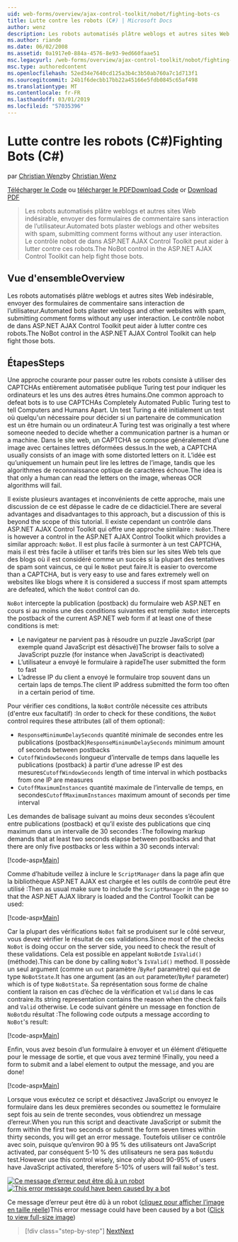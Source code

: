 ```yaml
---
uid: web-forms/overview/ajax-control-toolkit/nobot/fighting-bots-cs
title: Lutte contre les robots (C#) | Microsoft Docs
author: wenz
description: Les robots automatisés plâtre weblogs et autres sites Web indésirable, envoyer des formulaires de commentaire sans interaction de l’utilisateur. Le contrôle nobot de dans la Con AJAX ASP.NET...
ms.author: riande
ms.date: 06/02/2008
ms.assetid: 0a1917e0-884a-4576-8e93-9ed660faae51
msc.legacyurl: /web-forms/overview/ajax-control-toolkit/nobot/fighting-bots-cs
msc.type: authoredcontent
ms.openlocfilehash: 52ed34e7640cd125a3b4c3b50ab760a7c1d713f1
ms.sourcegitcommit: 24b1f6decbb17bb22a45166e5fdb0845c65af498
ms.translationtype: MT
ms.contentlocale: fr-FR
ms.lasthandoff: 03/01/2019
ms.locfileid: "57035396"
---
```

<a name="fighting-bots-c"></a><span data-ttu-id="36ae8-104">Lutte contre les robots (C#)</span><span class="sxs-lookup"><span data-stu-id="36ae8-104">Fighting Bots (C#)</span></span>
====================
<span data-ttu-id="36ae8-105">par [Christian Wenz](https://github.com/wenz)</span><span class="sxs-lookup"><span data-stu-id="36ae8-105">by [Christian Wenz](https://github.com/wenz)</span></span>

<span data-ttu-id="36ae8-106">[Télécharger le Code](http://download.microsoft.com/download/9/3/f/93f8daea-bebd-4821-833b-95205389c7d0/NoBot0.cs.zip) ou [télécharger le PDF](http://download.microsoft.com/download/b/6/a/b6ae89ee-df69-4c87-9bfb-ad1eb2b23373/nobot0CS.pdf)</span><span class="sxs-lookup"><span data-stu-id="36ae8-106">[Download Code](http://download.microsoft.com/download/9/3/f/93f8daea-bebd-4821-833b-95205389c7d0/NoBot0.cs.zip) or [Download PDF](http://download.microsoft.com/download/b/6/a/b6ae89ee-df69-4c87-9bfb-ad1eb2b23373/nobot0CS.pdf)</span></span>

> <span data-ttu-id="36ae8-107">Les robots automatisés plâtre weblogs et autres sites Web indésirable, envoyer des formulaires de commentaire sans interaction de l’utilisateur.</span><span class="sxs-lookup"><span data-stu-id="36ae8-107">Automated bots plaster weblogs and other websites with spam, submitting comment forms without any user interaction.</span></span> <span data-ttu-id="36ae8-108">Le contrôle nobot de dans ASP.NET AJAX Control Toolkit peut aider à lutter contre ces robots.</span><span class="sxs-lookup"><span data-stu-id="36ae8-108">The NoBot control in the ASP.NET AJAX Control Toolkit can help fight those bots.</span></span>


## <a name="overview"></a><span data-ttu-id="36ae8-109">Vue d'ensemble</span><span class="sxs-lookup"><span data-stu-id="36ae8-109">Overview</span></span>

<span data-ttu-id="36ae8-110">Les robots automatisés plâtre weblogs et autres sites Web indésirable, envoyer des formulaires de commentaire sans interaction de l’utilisateur.</span><span class="sxs-lookup"><span data-stu-id="36ae8-110">Automated bots plaster weblogs and other websites with spam, submitting comment forms without any user interaction.</span></span> <span data-ttu-id="36ae8-111">Le contrôle nobot de dans ASP.NET AJAX Control Toolkit peut aider à lutter contre ces robots.</span><span class="sxs-lookup"><span data-stu-id="36ae8-111">The NoBot control in the ASP.NET AJAX Control Toolkit can help fight those bots.</span></span>

## <a name="steps"></a><span data-ttu-id="36ae8-112">Étapes</span><span class="sxs-lookup"><span data-stu-id="36ae8-112">Steps</span></span>

<span data-ttu-id="36ae8-113">Une approche courante pour passer outre les robots consiste à utiliser des CAPTCHAs entièrement automatisée publique Turing test pour indiquer les ordinateurs et les uns des autres êtres humains.</span><span class="sxs-lookup"><span data-stu-id="36ae8-113">One common approach to defeat bots is to use CAPTCHAs Completely Automated Public Turing test to tell Computers and Humans Apart.</span></span> <span data-ttu-id="36ae8-114">Un test Turing a été initialement un test où quelqu'un nécessaire pour décider si un partenaire de communication est un être humain ou un ordinateur.</span><span class="sxs-lookup"><span data-stu-id="36ae8-114">A Turing test was originally a test where someone needed to decide whether a communication partner is a human or a machine.</span></span> <span data-ttu-id="36ae8-115">Dans le site web, un CAPTCHA se compose généralement d’une image avec certaines lettres déformées dessus.</span><span class="sxs-lookup"><span data-stu-id="36ae8-115">In the web, a CAPTCHA usually consists of an image with some distorted letters on it.</span></span> <span data-ttu-id="36ae8-116">L’idée est qu’uniquement un humain peut lire les lettres de l’image, tandis que les algorithmes de reconnaissance optique de caractères échoue.</span><span class="sxs-lookup"><span data-stu-id="36ae8-116">The idea is that only a human can read the letters on the image, whereas OCR algorithms will fail.</span></span>

<span data-ttu-id="36ae8-117">Il existe plusieurs avantages et inconvénients de cette approche, mais une discussion de ce est dépasse le cadre de ce didacticiel.</span><span class="sxs-lookup"><span data-stu-id="36ae8-117">There are several advantages and disadvantages to this approach, but a discussion of this is beyond the scope of this tutorial.</span></span> <span data-ttu-id="36ae8-118">Il existe cependant un contrôle dans ASP.NET AJAX Control Toolkit qui offre une approche similaire : `NoBot`.</span><span class="sxs-lookup"><span data-stu-id="36ae8-118">There is however a control in the ASP.NET AJAX Control Toolkit which provides a similar approach: `NoBot`.</span></span> <span data-ttu-id="36ae8-119">Il est plus facile à surmonter à un test CAPTCHA, mais il est très facile à utiliser et tarifs très bien sur les sites Web tels que des blogs où il est considéré comme un succès si la plupart des tentatives de spam sont vaincus, ce qui le `NoBot` peut faire.</span><span class="sxs-lookup"><span data-stu-id="36ae8-119">It is easier to overcome than a CAPTCHA, but is very easy to use and fares extremely well on websites like blogs where it is considered a success if most spam attempts are defeated, which the `NoBot` control can do.</span></span>

<span data-ttu-id="36ae8-120">`NoBot` intercepte la publication (postback) du formulaire web ASP.NET en cours si au moins une des conditions suivantes est remplie :</span><span class="sxs-lookup"><span data-stu-id="36ae8-120">`NoBot` intercepts the postback of the current ASP.NET web form if at least one of these conditions is met:</span></span>

- <span data-ttu-id="36ae8-121">Le navigateur ne parvient pas à résoudre un puzzle JavaScript (par exemple quand JavaScript est désactivé)</span><span class="sxs-lookup"><span data-stu-id="36ae8-121">The browser fails to solve a JavaScript puzzle (for instance when JavaScript is deactivated)</span></span>
- <span data-ttu-id="36ae8-122">L’utilisateur a envoyé le formulaire à rapide</span><span class="sxs-lookup"><span data-stu-id="36ae8-122">The user submitted the form to fast</span></span>
- <span data-ttu-id="36ae8-123">L’adresse IP du client a envoyé le formulaire trop souvent dans un certain laps de temps.</span><span class="sxs-lookup"><span data-stu-id="36ae8-123">The client IP address submitted the form too often in a certain period of time.</span></span>

<span data-ttu-id="36ae8-124">Pour vérifier ces conditions, la `NoBot` contrôle nécessite ces attributs (d'entre eux facultatif) :</span><span class="sxs-lookup"><span data-stu-id="36ae8-124">In order to check for these conditions, the `NoBot` control requires these attributes (all of them optional):</span></span>

- <span data-ttu-id="36ae8-125">`ResponseMinimumDelaySeconds` quantité minimale de secondes entre les publications (postback)</span><span class="sxs-lookup"><span data-stu-id="36ae8-125">`ResponseMinimumDelaySeconds` minimum amount of seconds between postbacks</span></span>
- <span data-ttu-id="36ae8-126">`CutoffWindowSeconds` longueur d’intervalle de temps dans laquelle les publications (postback) à partir d’une adresse IP est des mesures</span><span class="sxs-lookup"><span data-stu-id="36ae8-126">`CutoffWindowSeconds` length of time interval in which postbacks from one IP are measures</span></span>
- <span data-ttu-id="36ae8-127">`CutoffMaximumInstances` quantité maximale de l’intervalle de temps, en secondes</span><span class="sxs-lookup"><span data-stu-id="36ae8-127">`CutoffMaximumInstances` maximum amount of seconds per time interval</span></span>

<span data-ttu-id="36ae8-128">Les demandes de balisage suivant au moins deux secondes s’écoulent entre publications (postback) et qu’il existe des publications que cinq maximum dans un intervalle de 30 secondes :</span><span class="sxs-lookup"><span data-stu-id="36ae8-128">The following markup demands that at least two seconds elapse between postbacks and that there are only five postbacks or less within a 30 seconds interval:</span></span>

[!code-aspx[Main](fighting-bots-cs/samples/sample1.aspx)]

<span data-ttu-id="36ae8-129">Comme d’habitude veillez à inclure le `ScriptManager` dans la page afin que la bibliothèque ASP.NET AJAX est chargée et les outils de contrôle peut être utilisé :</span><span class="sxs-lookup"><span data-stu-id="36ae8-129">Then as usual make sure to include the `ScriptManager` in the page so that the ASP.NET AJAX library is loaded and the Control Toolkit can be used:</span></span>

[!code-aspx[Main](fighting-bots-cs/samples/sample2.aspx)]

<span data-ttu-id="36ae8-130">Car la plupart des vérifications `NoBot` fait se produisent sur le côté serveur, vous devez vérifier le résultat de ces validations.</span><span class="sxs-lookup"><span data-stu-id="36ae8-130">Since most of the checks `NoBot` is doing occur on the server side, you need to check the result of these validations.</span></span> <span data-ttu-id="36ae8-131">Cela est possible en appelant `NoBot`de `IsValid()` (méthode).</span><span class="sxs-lookup"><span data-stu-id="36ae8-131">This can be done by calling `NoBot`'s `IsValid()` method.</span></span> <span data-ttu-id="36ae8-132">Il possède un seul argument (comme un `out` paramètre /`ByRef` paramètre) qui est de type `NoBotState`.</span><span class="sxs-lookup"><span data-stu-id="36ae8-132">It has one argument (as an `out` parameter/`ByRef` parameter) which is of type `NoBotState`.</span></span> <span data-ttu-id="36ae8-133">Sa représentation sous forme de chaîne contient la raison en cas d’échec de la vérification et `Valid` dans le cas contraire.</span><span class="sxs-lookup"><span data-stu-id="36ae8-133">Its string representation contains the reason when the check fails and `Valid` otherwise.</span></span> <span data-ttu-id="36ae8-134">Le code suivant génère un message en fonction de `NoBot`du résultat :</span><span class="sxs-lookup"><span data-stu-id="36ae8-134">The following code outputs a message according to `NoBot`'s result:</span></span>

[!code-aspx[Main](fighting-bots-cs/samples/sample3.aspx)]

<span data-ttu-id="36ae8-135">Enfin, vous avez besoin d’un formulaire à envoyer et un élément d’étiquette pour le message de sortie, et que vous avez terminé !</span><span class="sxs-lookup"><span data-stu-id="36ae8-135">Finally, you need a form to submit and a label element to output the message, and you are done!</span></span>

[!code-aspx[Main](fighting-bots-cs/samples/sample4.aspx)]

<span data-ttu-id="36ae8-136">Lorsque vous exécutez ce script et désactivez JavaScript ou envoyez le formulaire dans les deux premières secondes ou soumettez le formulaire sept fois au sein de trente secondes, vous obtiendrez un message d’erreur.</span><span class="sxs-lookup"><span data-stu-id="36ae8-136">When you run this script and deactivate JavaScript or submit the form within the first two seconds or submit the form seven times within thirty seconds, you will get an error message.</span></span> <span data-ttu-id="36ae8-137">Toutefois utiliser ce contrôle avec soin, puisque qu’environ 90 à 95 % des utilisateurs ont JavaScript activated, par conséquent 5-10 % des utilisateurs ne sera pas `NoBot`du test.</span><span class="sxs-lookup"><span data-stu-id="36ae8-137">However use this control wisely, since only about 90-95% of users have JavaScript activated, therefore 5-10% of users will fail `NoBot`'s test.</span></span>


<span data-ttu-id="36ae8-138">[![Ce message d’erreur peut être dû à un robot](fighting-bots-cs/_static/image2.png)](fighting-bots-cs/_static/image1.png)</span><span class="sxs-lookup"><span data-stu-id="36ae8-138">[![This error message could have been caused by a bot](fighting-bots-cs/_static/image2.png)](fighting-bots-cs/_static/image1.png)</span></span>

<span data-ttu-id="36ae8-139">Ce message d’erreur peut être dû à un robot ([cliquez pour afficher l’image en taille réelle](fighting-bots-cs/_static/image3.png))</span><span class="sxs-lookup"><span data-stu-id="36ae8-139">This error message could have been caused by a bot ([Click to view full-size image](fighting-bots-cs/_static/image3.png))</span></span>

> [!div class="step-by-step"]
> [<span data-ttu-id="36ae8-140">Next</span><span class="sxs-lookup"><span data-stu-id="36ae8-140">Next</span></span>](fighting-bots-vb.md)

